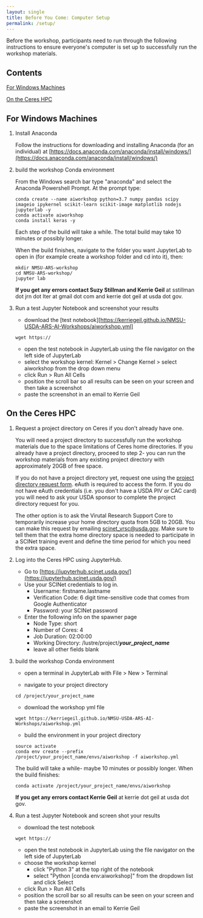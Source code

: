 ```yaml
---
layout: single
title: Before You Come: Computer Setup
permalink: /setup/
---
```



Before the workshop, participants need to run through the following instructions to ensure everyone's computer is set up to successfully run the workshop materials.

## Contents

[For Windows Machines](#for-windows-machines)

[On the Ceres HPC](#on-the-ceres-hpc)


## For Windows Machines
1) Install Anaconda

    Follow the instructions for downloading and installing Anaconda (for an individual) at [https://docs.anaconda.com/anaconda/install/windows/](https://docs.anaconda.com/anaconda/install/windows/)
    
2) build the workshop Conda environment

    From the Windows search bar type "anaconda" and select the Anaconda Powershell Prompt. At the prompt type:
    ```
    conda create --name aiworkshop python=3.7 numpy pandas scipy imageio ipykernel scikit-learn scikit-image matplotlib nodejs jupyterlab -y
    conda activate aiworkshop
    conda install keras -y
    ```
    
    Each step of the build will take a while. The total build may take 10 minutes or possibly longer. 
    
    When the build finishes, navigate to the folder you want JupyterLab to open in (for example create a workshop folder and cd into it), then:
    ```
    mkdir NMSU-ARS-workshop
    cd NMSU-ARS-workshop/
    jupyter lab
    ```
  
    **If you get any errors contact Suzy Stillman and Kerrie Geil** at sstillman dot jrn dot lter at gmail dot com and kerrie dot geil at usda dot gov.
        
3) Run a test Jupyter Notebook and screenshot your results  

      - download the [test notebook][https://kerriegeil.github.io/NMSU-USDA-ARS-AI-Workshops/aiworkshop.yml]
      ```
      wget https://
      ```
      - open the test notebook in JupyterLab using the file navigator on the left side of JupyterLab
      - select the workshop kernel: Kernel > Change Kernel > select aiworkshop from the drop down menu 
      - click Run > Run All Cells
      - position the scroll bar so all results can be seen on your screen and then take a screenshot
      - paste the screenshot in an email to Kerrie Geil
    

## On the Ceres HPC

1) Request a project directory on Ceres if you don't already have one.

    You will need a project directory to successfully run the workshop materials due to the space limitations of Ceres home directories. If you already have a project directory, proceed to step 2- you can run the workshop materials from any existing project directory with approximately 20GB of free space.
  
    If you do not have a project directory yet, request one using the [project directory request form](https://scinet.usda.gov/support/request-storage). eAuth is required to access the form. If you do not have eAuth credentials (i.e. you don't have a USDA PIV or CAC card) you will need to ask your USDA sponsor to complete the project directory request for you. 
  
    The other option is to ask the Virutal Research Support Core to temporarily increase your home directory quota from 5GB to 20GB. You can make this request by emailing scinet_vrsc@usda.gov. Make sure to tell them that the extra home directory space is needed to participate in a SCINet training event and define the time period for which you need the extra space.

2) Log into the Ceres HPC using JupyterHub.
    - Go to [https://jupyterhub.scinet.usda.gov/](https://jupyterhub.scinet.usda.gov/)
    - Use your SCINet credentials to log in.
      - Username: firstname.lastname 
      - Verification Code: 6 digit time-sensitive code that comes from Google Authenticator
      - Password: your SCINet password
    - Enter the following info on the spawner page
      - Node Type: short
      - Number of Cores: 4
      - Job Duration: 02:00:00
      - Working Directory: /lustre/project/***your_project_name***
      - leave all other fields blank

3) build the workshop Conda environment
    - open a terminal in JupyterLab with File > New > Terminal
  
    - navigate to your project directory
    ```
    cd /project/your_project_name
    ```
  
    - download the workshop yml file
    ```
    wget https://kerriegeil.github.io/NMSU-USDA-ARS-AI-Workshops/aiworkshop.yml
    ```
  
    - build the environment in your project directory
    ```
    source activate
    conda env create --prefix /project/your_project_name/envs/aiworkshop -f aiworkshop.yml
    ```
  
    The build will take a while- maybe 10 minutes or possibly longer. When the build finishes:
    ```
    conda activate /project/your_project_name/envs/aiworkshop
    ```
  
    **If you get any errors contact Kerrie Geil** at kerrie dot geil at usda dot gov.
  
  4) Run a test Jupyter Notebook and screen shot your results
      - download the test notebook
      ```
      wget https://
      ```
      - open the test notebook in JupyterLab using the file navigator on the left side of JupyterLab
      - choose the workshop kernel 
        - click "Python 3" at the top right of the notebook
        - select "Python [conda env:aiworkshop]" from the dropdown list and click Select
      - click Run > Run All Cells
      - position the scroll bar so all results can be seen on your screen and then take a screenshot
      - paste the screenshot in an email to Kerrie Geil


